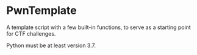 # PwnTemplate
A template script with a few built-in functions, to serve as a starting point for CTF challenges.

Python must be at least version 3.7.
